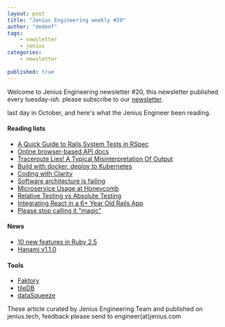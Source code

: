 ```yaml
---
layout: post
title: "Jenius Engineering weekly #20"
author: "dedenf"
tags:
    - newsletter
    - jenius
categories:
    - newsletter
    
published: true
---
```


Welcome to Jenius Engineering newsletter #20, this newsletter published every tuesday-*ish*. please subscribe to our [newsletter](http://jenius.tech/newsletter).

last day in October, and here's what the Jenius Engineer been reading.
#### Reading lists
- [A Quick Guide to Rails System Tests in RSpec](https://medium.com/table-xi/a-quick-guide-to-rails-system-tests-in-rspec-b6e9e8a8b5f6?utm_source=jeniustech)
- [Online browser-based API docs](http://devdocs.io/?utm_source=jeniustech)
- [Traceroute Lies! A Typical Misinterpretation Of Output](http://movingpackets.net/2017/10/06/misinterpreting-traceroute/?utm_source=jeniustech)
- [Build with docker, deploy to Kubernetes](https://www.docker.com/kubernetes?utm_source=jeniustech)
- [Coding with Clarity](https://alistapart.com/article/coding-with-clarity?utm_source=jeniustech)
- [Software architecture is failing](https://www.alexhudson.com/2017/10/14/software-architecture-failing/?utm_source=jeniustech)
- [Microservice Usage at Honeycomb](https://devops.com/microservice-usage-honeycomb/?utm_source=jeniustech)
- [Relative Testing vs Absolute Testing](http://blog.arkency.com/relative-testing-vs-absolute-testing/?utm_source=jeniustech)
- [Integrating React in a 6+ Year Old Rails App](https://blog.codeship.com/integrating-react-in-a-6-year-old-rails-app/?utm_source=jeniustech)
- [Please stop calling it "magic"](http://zverok.github.io/blog/2017-10-22-stop-magic.html?utm_source=jeniustech)
#### News
- [10 new features in Ruby 2.5](https://blog.jetbrains.com/ruby/2017/10/10-new-features-in-ruby-2-5/?utm_source=jeniustech)
- [ Hanami v1.1.0](http://hanamirb.org/blog/2017/10/25/annoucing-hanami-110.html?utm_source=jeniustech)
#### Tools
- [Faktory](http://www.mikeperham.com/2017/10/24/introducing-faktory/?utm_source=jeniustech)
- [tileDB](http://www.tiledb.io/?utm_source=jeniustech)
- [dataSqueeze](https://expediaincecommerceplatform.github.io/dataSqueeze/?utm_source=jeniustech)

These article curated by Jenius Engineering Team and published on jenius.tech, feedback please send to engineer(at)jenius.com   